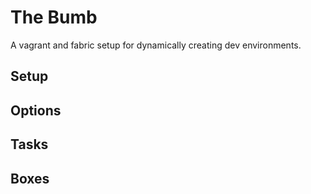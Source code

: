 The Bumb
========

A vagrant and fabric setup for dynamically creating dev environments.

Setup
-----

Options
-------

Tasks
-----

Boxes
-----
